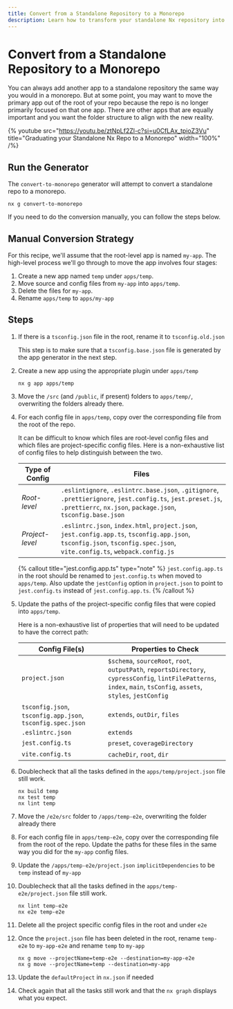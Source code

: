 ```yaml
---
title: Convert from a Standalone Repository to a Monorepo
description: Learn how to transform your standalone Nx repository into a full monorepo structure by moving your root-level application into the apps directory.
---
```


# Convert from a Standalone Repository to a Monorepo

You can always add another app to a standalone repository the same way you would in a monorepo. But at some point, you may want to move the primary app out of the root of your repo because the repo is no longer primarily focused on that one app. There are other apps that are equally important and you want the folder structure to align with the new reality.

{% youtube
src="https://youtu.be/ztNpLf2Zl-c?si=u0CfLAx_tpioZ3Vu"
title="Graduating your Standalone Nx Repo to a Monorepo"
width="100%" /%}

## Run the Generator

The `convert-to-monorepo` generator will attempt to convert a standalone repo to a monorepo.

```shell
nx g convert-to-monorepo
```

If you need to do the conversion manually, you can follow the steps below.

## Manual Conversion Strategy

For this recipe, we'll assume that the root-level app is named `my-app`. The high-level process we'll go through to move the app involves four stages:

1. Create a new app named `temp` under `apps/temp`.
2. Move source and config files from `my-app` into `apps/temp`.
3. Delete the files for `my-app`.
4. Rename `apps/temp` to `apps/my-app`

## Steps

1. If there is a `tsconfig.json` file in the root, rename it to `tsconfig.old.json`

   This step is to make sure that a `tsconfig.base.json` file is generated by the app generator in the next step.

2. Create a new app using the appropriate plugin under `apps/temp`

   ```shell
   nx g app apps/temp
   ```

3. Move the `/src` (and `/public`, if present) folders to `apps/temp/`, overwriting the folders already there.

4. For each config file in `apps/temp`, copy over the corresponding file from the root of the repo.

   It can be difficult to know which files are root-level config files and which files are project-specific config files. Here is a non-exhaustive list of config files to help distinguish between the two.

   | Type of Config  | Files                                                                                                                                                                       |
   | --------------- | --------------------------------------------------------------------------------------------------------------------------------------------------------------------------- |
   | _Root-level_    | `.eslintignore`, `.eslintrc.base.json`, `.gitignore`, `.prettierignore`, `jest.config.ts`, `jest.preset.js`, `.prettierrc`, `nx.json`, `package.json`, `tsconfig.base.json` |
   | _Project-level_ | `.eslintrc.json`, `index.html`, `project.json`, `jest.config.app.ts`, `tsconfig.app.json`, `tsconfig.json`, `tsconfig.spec.json`, `vite.config.ts`, `webpack.config.js`     |

   {% callout title="jest.config.app.ts" type="note" %}
   `jest.config.app.ts` in the root should be renamed to `jest.config.ts` when moved to `apps/temp`. Also update the `jestConfig` option in `project.json` to point to `jest.config.ts` instead of `jest.config.app.ts`.
   {% /callout %}

5. Update the paths of the project-specific config files that were copied into `apps/temp`.

   Here is a non-exhaustive list of properties that will need to be updated to have the correct path:

   | Config File(s)                                             | Properties to Check                                                                                                                                                   |
   | ---------------------------------------------------------- | --------------------------------------------------------------------------------------------------------------------------------------------------------------------- |
   | `project.json`                                             | `$schema`, `sourceRoot`, `root`, `outputPath`, `reportsDirectory`, `cypressConfig`, `lintFilePatterns`, `index`, `main`, `tsConfig`, `assets`, `styles`, `jestConfig` |
   | `tsconfig.json`, `tsconfig.app.json`, `tsconfig.spec.json` | `extends`, `outDir`, `files`                                                                                                                                          |
   | `.eslintrc.json`                                           | `extends`                                                                                                                                                             |
   | `jest.config.ts`                                           | `preset`, `coverageDirectory`                                                                                                                                         |
   | `vite.config.ts`                                           | `cacheDir`, `root`, `dir`                                                                                                                                             |

6. Doublecheck that all the tasks defined in the `apps/temp/project.json` file still work.

   ```shell
   nx build temp
   nx test temp
   nx lint temp
   ```

7. Move the `/e2e/src` folder to `/apps/temp-e2e`, overwriting the folder already there
8. For each config file in `apps/temp-e2e`, copy over the corresponding file from the root of the repo. Update the paths for these files in the same way you did for the `my-app` config files.
9. Update the `/apps/temp-e2e/project.json` `implicitDependencies` to be `temp` instead of `my-app`
10. Doublecheck that all the tasks defined in the `apps/temp-e2e/project.json` file still work.

    ```shell
    nx lint temp-e2e
    nx e2e temp-e2e
    ```

11. Delete all the project specific config files in the root and under `e2e`
12. Once the `project.json` file has been deleted in the root, rename `temp-e2e` to `my-app-e2e` and rename `temp` to `my-app`

    ```shell
    nx g move --projectName=temp-e2e --destination=my-app-e2e
    nx g move --projectName=temp --destination=my-app
    ```

13. Update the `defaultProject` in `nx.json` if needed
14. Check again that all the tasks still work and that the `nx graph` displays what you expect.
